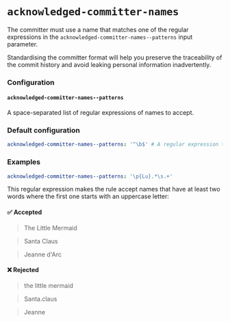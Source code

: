 # `acknowledged-committer-names`

The committer must use a name that matches one of the regular expressions in
the `acknowledged-committer-names--patterns` input parameter.

Standardising the committer format will help you preserve the traceability of
the commit history and avoid leaking personal information inadvertently.

### Configuration
#### `acknowledged-committer-names--patterns`
A space-separated list of regular expressions of names to accept.

### Default configuration
```yaml
acknowledged-committer-names--patterns: '^\b$' # A regular expression that never matches anything.
```

### Examples
```yaml
acknowledged-committer-names--patterns: '\p{Lu}.*\s.+'
```

This regular expression makes the rule accept names that have at least two words
where the first one starts with an uppercase letter:

#### ✅ Accepted
> The Little Mermaid

> Santa Claus

> Jeanne d'Arc

#### ❌ Rejected
> the little mermaid

> Santa.claus

> Jeanne
